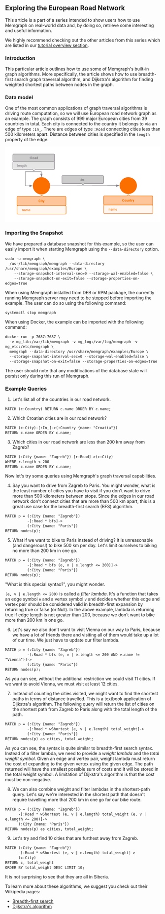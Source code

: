 ## Exploring the European Road Network

This article is a part of a series intended to show users how to use Memgraph
on real-world data and, by doing so, retrieve some interesting and useful
information.

We highly recommend checking out the other articles from this series which
are listed in our [tutorial overview section](tutorials-overview.md).

### Introduction

This particular article outlines how to use some of Memgraph's built-in graph
algorithms. More specifically, the article shows how to use breadth-first search
graph traversal algorithm, and Dijkstra's algorithm for finding weighted
shortest paths between nodes in the graph.

### Data model

One of the most common applications of graph traversal algorithms is driving
route computation, so we will use European road network graph as an example.
The graph consists of 999 major European cities from 39 countries in total.
Each city is connected to the country it belongs to via an edge of type `:In_`.
There are edges of type `:Road` connecting cities less than 500 kilometers
apart. Distance between cities is specified in the `length` property of the
edge.

![](../data/road_network_metagraph.png)

### Importing the Snapshot

We have prepared a database snapshot for this example, so the user can easily
import it when starting Memgraph using the `--data-directory` option.

```plaintext
sudo -u memgraph \
  /usr/lib/memgraph/memgraph --data-directory /usr/share/memgraph/examples/Europe \
    --storage-snapshot-interval-sec=0 --storage-wal-enabled=false \
    --storage-snapshot-on-exit=false --storage-properties-on-edges=true
```

When using Memgraph installed from DEB or RPM package, the currently running
Memgraph server may need to be stopped before importing the example. The user
can do so using the following command:

```plaintext
systemctl stop memgraph
```

When using Docker, the example can be imported with the following command:

```plaintext
docker run -p 7687:7687 \
  -v mg_lib:/var/lib/memgraph -v mg_log:/var/log/memgraph -v mg_etc:/etc/memgraph \
  memgraph --data-directory /usr/share/memgraph/examples/Europe \
  --storage-snapshot-interval-sec=0 --storage-wal-enabled=false \
  --storage-snapshot-on-exit=false --storage-properties-on-edges=true
```

The user should note that any modifications of the database state will persist
only during this run of Memgraph.

### Example Queries

1) Let's list all of the countries in our road network.

```opencypher
MATCH (c:Country) RETURN c.name ORDER BY c.name;
```

2) Which Croatian cities are in our road network?

```opencypher
MATCH (c:City)-[:In_]->(:Country {name: "Croatia"})
RETURN c.name ORDER BY c.name;
```

3) Which cities in our road network are less than 200 km away from Zagreb?

```opencypher
MATCH (:City {name: "Zagreb"})-[r:Road]->(c:City)
WHERE r.length < 200
RETURN c.name ORDER BY c.name;
```

Now let's try some queries using Memgraph's graph traversal capabilities.

4) Say you want to drive from Zagreb to Paris. You might wonder, what is the
least number of cities you have to visit if you don't want to drive more than
500 kilometers between stops. Since the edges in our road network don't connect
cities that are more than 500 km apart, this is a great use case for the
breadth-first search (BFS) algorithm.

```opencypher
MATCH p = (:City {name: "Zagreb"})
          -[:Road * bfs]->
          (:City {name: "Paris"})
RETURN nodes(p);
```

5) What if we want to bike to Paris instead of driving? It is unreasonable (and
dangerous!) to bike 500 km per day. Let's limit ourselves to biking no more
than 200 km in one go.

```opencypher
MATCH p = (:City {name: "Zagreb"})
          -[:Road * bfs (e, v | e.length <= 200)]->
          (:City {name: "Paris"})
RETURN nodes(p);
```

"What is this special syntax?", you might wonder.

`(e, v | e.length <= 200)` is called a *filter lambda*. It's a function that
takes an edge symbol `e` and a vertex symbol `v` and decides whether this edge
and vertex pair should be considered valid in breadth-first expansion by
returning true or false (or Null). In the above example, lambda is returning
true if edge length is not greater than 200, because we don't want to bike more
than 200 km in one go.

6) Let's say we also don't want to visit Vienna on our way to Paris, because we
have a lot of friends there and visiting all of them would take up a lot of our
time. We just have to update our filter lambda.

```opencypher
MATCH p = (:City {name: "Zagreb"})
          -[:Road * bfs (e, v | e.length <= 200 AND v.name != "Vienna")]->
          (:City {name: "Paris"})
RETURN nodes(p);
```

As you can see, without the additional restriction we could visit 11 cities. If
we want to avoid Vienna, we must visit at least 12 cities.

7) Instead of counting the cities visited, we might want to find the shortest
paths in terms of distance travelled. This is a textbook application of
Dijkstra's algorithm. The following query will return the list of cities on the
shortest path from Zagreb to Paris along with the total length of the path.

```opencypher
MATCH p = (:City {name: "Zagreb"})
          -[:Road * wShortest (e, v | e.length) total_weight]->
          (:City {name: "Paris"})
RETURN nodes(p) as cities, total_weight;
```

As you can see, the syntax is quite similar to breadth-first search syntax.
Instead of a filter lambda, we need to provide a *weight lambda* and the *total
weight symbol*. Given an edge and vertex pair, weight lambda must return the
cost of expanding to the given vertex using the given edge. The path returned
will have the smallest possible sum of costs and it will be stored in the total
weight symbol. A limitation of Dijkstra's algorithm is that the cost must be
non-negative.

8) We can also combine weight and filter lambdas in the shortest-path query.
Let's say we're interested in the shortest path that doesn't require travelling
more that 200 km in one go for our bike route.

```opencypher
MATCH p = (:City {name: "Zagreb"})
      -[:Road * wShortest (e, v | e.length) total_weight (e, v | e.length <= 200)]->
      (:City {name: "Paris"})
RETURN nodes(p) as cities, total_weight;
```

9) Let's try and find 10 cities that are furthest away from Zagreb.

```opencypher
MATCH (:City {name: "Zagreb"})
      -[:Road * wShortest (e, v | e.length) total_weight]->
      (c:City)
RETURN c, total_weight
ORDER BY total_weight DESC LIMIT 10;
```

It is not surprising to see that they are all in Siberia.

To learn more about these algorithms, we suggest you check out their Wikipedia
pages:

* [Breadth-first search](https://en.wikipedia.org/wiki/Breadth-first_search)
* [Dijkstra's algorithm](https://en.wikipedia.org/wiki/Dijkstra%27s_algorithm)
